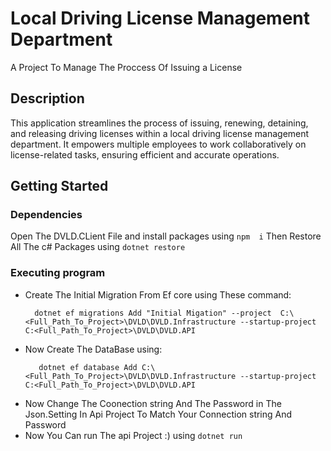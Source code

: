 # Local Driving License Management  Department
  A Project To Manage  The Proccess Of Issuing a License 

  ## Description
  This application streamlines the process of issuing, renewing, detaining, and releasing driving licenses within a local driving license management department.
  It empowers multiple employees to work collaboratively on license-related tasks, ensuring efficient and accurate operations.
  
  ## Getting Started
  ### Dependencies
  Open The DVLD.CLient File and  install packages using 
  ``` npm  i ```
  Then Restore All The c# Packages  using
  ``` dotnet restore ```
  ### Executing program
  * Create The Initial Migration From Ef core using These command:
      ```
        dotnet ef migrations Add "Initial Migation" --project  C:\<Full_Path_To_Project>\DVLD\DVLD.Infrastructure --startup-project C:<Full_Path_To_Project>\DVLD\DVLD.API
     ```
  * Now Create The DataBase using:
      ```
         dotnet ef database Add C:\<Full_Path_To_Project>\DVLD\DVLD.Infrastructure --startup-project C:<Full_Path_To_Project>\DVLD\DVLD.API
       ```
  * Now Change The Coonection string And The Password  in The Json.Setting In Api Project To Match Your Connection string And Password
  * Now You Can run The api Project :) using
    ``` dotnet run ```

    


    
